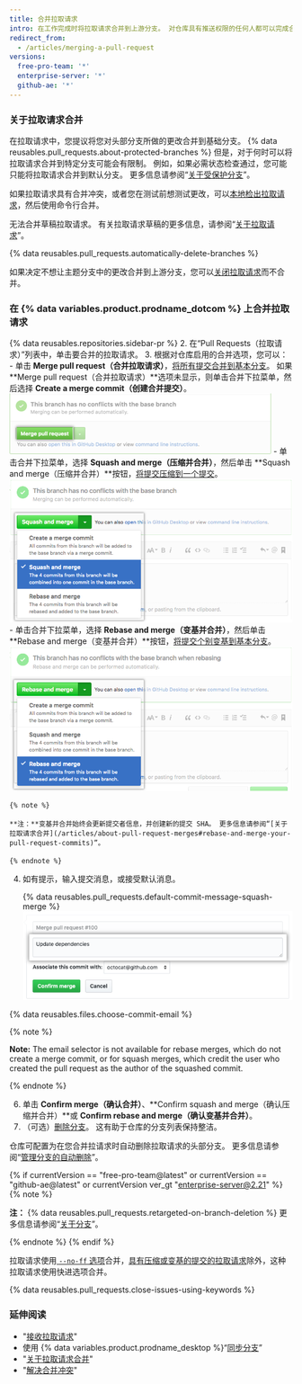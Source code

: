 ```yaml
---
title: 合并拉取请求
intro: 在工作完成时将拉取请求合并到上游分支。 对仓库具有推送权限的任何人都可以完成合并。
redirect_from:
  - /articles/merging-a-pull-request
versions:
  free-pro-team: '*'
  enterprise-server: '*'
  github-ae: '*'
---
```



### 关于拉取请求合并

在拉取请求中，您提议将您对头部分支所做的更改合并到基础分支。 {% data reusables.pull_requests.about-protected-branches %} 但是，对于何时可以将拉取请求合并到特定分支可能会有限制。 例如，如果必需状态检查通过，您可能只能将拉取请求合并到默认分支。 更多信息请参阅“[关于受保护分支](/github/administering-a-repository/about-protected-branches)”。

如果拉取请求具有合并冲突，或者您在测试前想测试更改，可以[本地检出拉取请求](/articles/checking-out-pull-requests-locally)，然后使用命令行合并。

无法合并草稿拉取请求。 有关拉取请求草稿的更多信息，请参阅“[关于拉取请求](/articles/about-pull-requests#draft-pull-requests)”。

{% data reusables.pull_requests.automatically-delete-branches %}

如果决定不想让主题分支中的更改合并到上游分支，您可以[关闭拉取请求](/articles/closing-a-pull-request)而不合并。

### 在 {% data variables.product.prodname_dotcom %} 上合并拉取请求

{% data reusables.repositories.sidebar-pr %}
2. 在“Pull Requests（拉取请求）”列表中，单击要合并的拉取请求。
3. 根据对仓库启用的合并选项，您可以：
    - 单击 **Merge pull request（合并拉取请求）**，[将所有提交合并到基本分支](/articles/about-pull-request-merges/)。 如果 **Merge pull request（合并拉取请求）**选项未显示，则单击合并下拉菜单，然后选择 **Create a merge commit（创建合并提交）**。 ![merge-pull-request-button](/assets/images/help/pull_requests/pullrequest-mergebutton.png)
    - 单击合并下拉菜单，选择 **Squash and merge（压缩并合并）**，然后单击 **Squash and merge（压缩并合并）**按钮，[将提交压缩到一个提交](/articles/about-pull-request-merges/#squash-and-merge-your-pull-request-commits)。 ![click-squash-and-merge-button](/assets/images/help/pull_requests/select-squash-and-merge-from-drop-down-menu.png)
    - 单击合并下拉菜单，选择 **Rebase and merge（变基并合并）**，然后单击 **Rebase and merge（变基并合并）**按钮，[将提交个别变基到基本分支](/articles/about-pull-request-merges/#rebase-and-merge-your-pull-request-commits)。 ![select-rebase-and-merge-from-drop-down-menu](/assets/images/help/pull_requests/select-rebase-and-merge-from-drop-down-menu.png)

    {% note %}

    **注：**变基并合并始终会更新提交者信息，并创建新的提交 SHA。 更多信息请参阅“[关于拉取请求合并](/articles/about-pull-request-merges#rebase-and-merge-your-pull-request-commits)”。

    {% endnote %}
4. 如有提示，输入提交消息，或接受默认消息。

   {% data reusables.pull_requests.default-commit-message-squash-merge %}
   ![提交消息字段](/assets/images/help/pull_requests/merge_box/pullrequest-commitmessage.png)

{% data reusables.files.choose-commit-email %}

   {% note %}

   **Note:** The email selector is not available for rebase merges, which do not create a merge commit, or for squash merges, which credit the user who created the pull request as the author of the squashed commit.

   {% endnote %}

6. 单击 **Confirm merge（确认合并）**、**Confirm squash and merge（确认压缩并合并）**或 **Confirm rebase and merge（确认变基并合并）**。
6. （可选）[删除分支](/articles/deleting-unused-branches)。 这有助于仓库的分支列表保持整洁。

仓库可配置为在您合并拉请求时自动删除拉取请求的头部分支。 更多信息请参阅“[管理分支的自动删除](/github/administering-a-repository/managing-the-automatic-deletion-of-branches)”。

   {% if currentVersion == "free-pro-team@latest" or currentVersion == "github-ae@latest" or currentVersion ver_gt "enterprise-server@2.21" %}
   {% note %}

   **注：** {% data reusables.pull_requests.retargeted-on-branch-deletion %}
更多信息请参阅“[关于分支](/github/collaborating-with-issues-and-pull-requests/about-branches#working-with-branches)”。

   {% endnote %}
   {% endif %}

拉取请求使用[ `--no-ff` 选项](https://git-scm.com/docs/git-merge#_fast_forward_merge)合并，[具有压缩或变基的提交的拉取请求](/articles/about-pull-request-merges)除外，这种拉取请求使用快进选项合并。

{% data reusables.pull_requests.close-issues-using-keywords %}

### 延伸阅读

- "[接收拉取请求](/articles/reverting-a-pull-request)"
- 使用 {% data variables.product.prodname_desktop %}“[同步分支](/desktop/guides/contributing-to-projects/syncing-your-branch/)”
- "[关于拉取请求合并](/articles/about-pull-request-merges)"
- "[解决合并冲突](/articles/addressing-merge-conflicts)"
